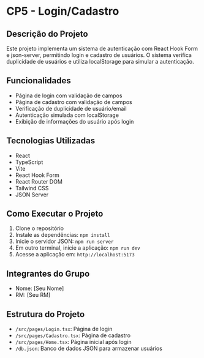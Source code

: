 # CP5 - Login/Cadastro

## Descrição do Projeto
Este projeto implementa um sistema de autenticação com React Hook Form e json-server, permitindo login e cadastro de usuários. O sistema verifica duplicidade de usuários e utiliza localStorage para simular a autenticação.

## Funcionalidades
- Página de login com validação de campos
- Página de cadastro com validação de campos
- Verificação de duplicidade de usuário/email
- Autenticação simulada com localStorage
- Exibição de informações do usuário após login

## Tecnologias Utilizadas
- React
- TypeScript
- Vite
- React Hook Form
- React Router DOM
- Tailwind CSS
- JSON Server

## Como Executar o Projeto
1. Clone o repositório
2. Instale as dependências: `npm install`
3. Inicie o servidor JSON: `npm run server`
4. Em outro terminal, inicie a aplicação: `npm run dev`
5. Acesse a aplicação em: `http://localhost:5173`

## Integrantes do Grupo
- Nome: [Seu Nome]
- RM: [Seu RM]

## Estrutura do Projeto
- `/src/pages/Login.tsx`: Página de login
- `/src/pages/Cadastro.tsx`: Página de cadastro
- `/src/pages/Home.tsx`: Página inicial após login
- `/db.json`: Banco de dados JSON para armazenar usuários
